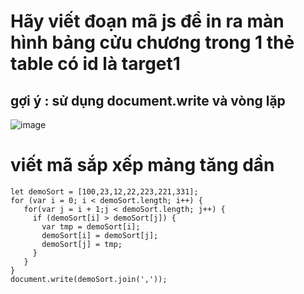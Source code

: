 # Hãy viết đoạn mã js để in ra màn hình bảng cửu chương trong 1 thẻ table có id là target1
## gợi ý : sử dụng document.write và vòng lặp 
![image](https://user-images.githubusercontent.com/6966136/167327277-6390394d-05b4-4ee3-af07-0460bc48c68b.png)
# viết mã sắp xếp mảng tăng dần 
```
let demoSort = [100,23,12,22,223,221,331];
for (var i = 0; i < demoSort.length; i++) {
   for(var j = i + 1;j < demoSort.length; j++) {
     if (demoSort[i] > demoSort[j]) {
       var tmp = demoSort[i];
       demoSort[i] = demoSort[j];
       demoSort[j] = tmp;
     }
   }
}
document.write(demoSort.join(','));
```
